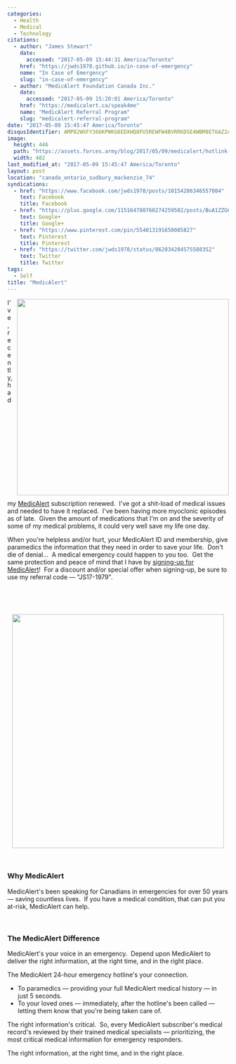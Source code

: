 ```yaml
---
categories:
  - Health
  - Medical
  - Technology
citations:
  - author: "James Stewart"
    date:
      accessed: "2017-05-09 15:44:31 America/Toronto"
    href: "https://jwds1978.github.io/in-case-of-emergency"
    name: "In Case of Emergency"
    slug: "in-case-of-emergency"
  - author: "MedicAlert Foundation Canada Inc."
    date:
      accessed: "2017-05-09 15:20:01 America/Toronto"
    href: "https://medicalert.ca/speak4me"
    name: "MedicAlert Referral Program"
    slug: "medicalert-referral-program"
date: "2017-05-09 15:45:47 America/Toronto"
disqusIdentifier: AMP82WXFY366KPWKG6EDXHQ8FU5REWFW4BVRRKDSE4WBM8ET6AZ2AWM8MQGMJN2N6JE8M8Q2FPMRFFF4GGX54JR3RHWNSD4A2PKP
image:
  height: 446
  path: "https://assets.forces.army/blog/2017/05/09/medicalert/hotlink-ok/Icey_482x446.png"
  width: 482
last_modified_at: "2017-05-09 15:45:47 America/Toronto"
layout: post
location: "canada_ontario_sudbury_mackenzie_74"
syndications:
  - href: "https://www.facebook.com/jwds1978/posts/10154286346557084"
    text: Facebook
    title: Facebook
  - href: "https://plus.google.com/115164780760274259502/posts/BuA1ZZG6Xwe"
    text: Google+
    title: Google+
  - href: "https://www.pinterest.com/pin/554013191650085827"
    text: Pinterest
    title: Pinterest
  - href: "https://twitter.com/jwds1978/status/862034284575588352"
    text: Twitter
    title: Twitter
tags:
  - Self
title: "MedicAlert"
---
```


<img
  alt="" height="446" src="{{ site.uri.assets }}/blog/2017/05/09/medicalert/Icey_482x446.png"
  style="border: 0px; float: right; margin-bottom: 10px; margin-left: 10px;" width="482" />
<p>
  I've, recently, had my <a href="{{ site.url }}{{ page.url }}#cite-medicalert-referral-program" rel="me" title="MedicAlert Referral Program">MedicAlert</a>
  subscription renewed.&nbsp; I've got a shit-load of medical issues and needed to have it replaced.&nbsp; I've been having more myoclonic episodes as of
  late.&nbsp; Given the amount of medications that I'm on and the severity of some of my medical problems, it could very well save my life one day.
</p>
<p>
  When you're helpless and/or hurt, your MedicAlert ID and membership, give paramedics the information that they need in order to save your life.&nbsp; Don't
  die of denial&hellip;&nbsp; A medical emergency could happen to you too.&nbsp; Get the same protection and peace of mind that I have by <a
    href="{{ site.url }}{{ page.url }}#cite-medicalert-referral-program" rel="me" title="MedicAlert Referral Program">signing-up for MedicAlert</a>!&nbsp; For
  a discount and/or special offer when signing-up, be sure to use my referral code &#8212; &quot;JS17-1979&quot;.
</p>
<p>
  &nbsp;
</p>
<!-- excerptBreak -->
<p>
  &nbsp;
</p>
<p>
  <a href="{{ site.uri.assets }}/blog/2017/05/09/medicalert/MedicAlert_2017-05-09_13-49_684x753.png" rel="me" target="_blank" title=""><img
    alt="" height="531" src="{{ site.uri.assets }}/blog/2017/05/09/medicalert/MedicAlert_2017-05-09_13-49_482x531.png"
    style="border: 0px; display: block; margin-left: auto; margin-right: auto;" width="482" /></a>
</p>
<p>
  &nbsp;
</p>
<h3 id="why-medicalert">
  Why MedicAlert
</h3>
<p>
  MedicAlert's been speaking for Canadians in emergencies for over 50 years &#8212; saving countless lives.&nbsp; If you have a medical condition, that can put
  you at-risk, MedicAlert can help.
</p>
<p>
  &nbsp;
</p>
<h3 id="the-medicalert-difference">
  The MedicAlert Difference
</h3>
<p>
  MedicAlert's your voice in an emergency.&nbsp; Depend upon MedicAlert to deliver the right information, at the right time, and in the right place.
</p>
<p>
  The MedicAlert 24-hour emergency hotline's your connection.
  <ul>
    <li>
      To paramedics &#8212; providing your full MedicAlert medical history &#8212; in just 5 seconds.
    </li>
    <li>
      To your loved ones &#8212; immediately, after the hotline's been called &#8212; letting them know that you're being taken care of.
    </li>
  </ul>
</p>
<p>
  The right information's critical.&nbsp; So, every MedicAlert subscriber's medical record's reviewed by their trained medical specialists &#8212; prioritizing,
  the most critical medical information for emergency responders.
</p>
<p>
  The right information, at the right time, and in the right place.
</p>
